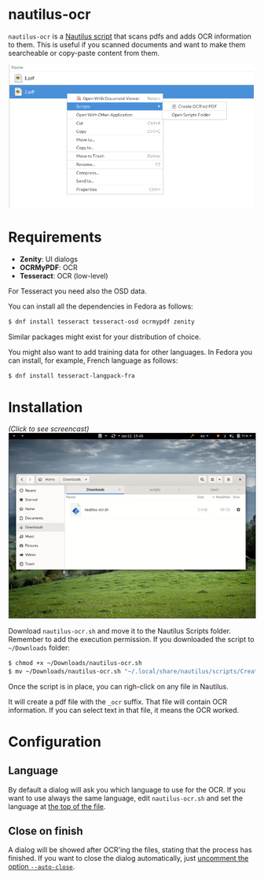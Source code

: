 # nautilus-ocr

`nautilus-ocr` is a [Nautilus script](https://help.ubuntu.com/community/NautilusScriptsHowto)
that scans pdfs and adds OCR information to them. This is useful if you scanned documents
and want to make them searcheable or copy-paste content from them.

<img src="https://raw.githubusercontent.com/daniperez/nautilus-ocr/master/img/right-click.png" alt="nautilus-ocr right-click" width="500">


# Requirements

- **Zenity**: UI dialogs
- **OCRMyPDF**: OCR
- **Tesseract**: OCR (low-level)

For Tesseract you need also the OSD data.

You can install all the dependencies in Fedora as follows:

```bash
$ dnf install tesseract tesseract-osd ocrmypdf zenity
```

Similar packages might exist for your distribution of choice.

You might also want to add training data for other languages. In Fedora
you can install, for example, French language as follows:

```bash
$ dnf install tesseract-langpack-fra
```

# Installation

*(Click to see screencast)*
[![Installation](https://raw.githubusercontent.com/daniperez/nautilus-ocr/master/img/nautilus-ocr-installation-poster.png)](https://raw.githubusercontent.com/daniperez/nautilus-ocr/master/img/nautilus-ocr-installation.webm)

Download `nautilus-ocr.sh` and move it to the Nautilus Scripts
folder. Remember to add the execution permission. If you downloaded 
the script to `~/Downloads` folder:

```bash
$ chmod +x ~/Downloads/nautilus-ocr.sh
$ mv ~/Downloads/nautilus-ocr.sh "~/.local/share/nautilus/scripts/Create OCR'ed PDF"
```

Once the script is in place, you can righ-click on any file in Nautilus.

It will create a pdf file with the `_ocr` suffix. That file will contain OCR information. If you 
can select text in that file, it means the OCR worked.

# Configuration

## Language
By default a dialog will ask you which language to use for the OCR. If you 
want to use always the same language, edit `nautilus-ocr.sh` and set
the language at [the top of the file](https://github.com/daniperez/nautilus-ocr/blob/4edfe62928b7588fc79e0c159b886991f5347779/nautilus-ocr.sh#L9).

## Close on finish
A dialog will be showed after OCR'ing the files, stating that the process 
has finished. If you want to close the dialog automatically, just [uncomment the option `--auto-close`](https://github.com/daniperez/nautilus-ocr/blob/bdcf6579b98d48db05873b58d5d8e225cd453f3f/nautilus-ocr.sh#L108).
